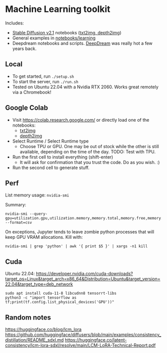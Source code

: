 # Machine Learning toolkit

Includes:
- [Stable Diffusion
  v2.1](https://huggingface.co/stabilityai/stable-diffusion-2-1) notebooks
  ([txt2img, depth2img](notebooks/stable_diffusion))
- General examples in [notebooks/learning](notebooks/learning)
- Deepdream notebooks and scripts.
  [DeepDream](https://en.wikipedia.org/wiki/DeepDream) was really hot a few
  years back.


## Local

- To get started, run `./setup.sh`
- To start the server, run `./run.sh`
- Tested on Ubuntu 22.04 with a Nvidia RTX 2060. Works great remotely via a Chromebook!


## Google Colab

- Visit https://colab.research.google.com/ or directly load one of the
  notebooks:
  - [txt2img](https://colab.research.google.com/github/maruel/ml/blob/main/notebooks/stable_diffusion/txt2img.ipynb)
  - [depth2img](https://colab.research.google.com/github/maruel/ml/blob/main/notebooks/stable_diffusion/depthimg.ipynb)
- Select Runtime / Select Runtime type
  - Choose TPU or GPU. One may be out of stock while the other is still
    available, depending on the time of the day.
    TODO: Test with TPU.
- Run the first cell to install everything (shift-enter)
  - It will ask for confirmation that you trust the code. Do as you wish. :)
- Run the second cell to generate stuff.


## Perf

List memory usage: `nvidia-smi`

Summary:

```
nvidia-smi --query-gpu=utilization.gpu,utilization.memory,memory.total,memory.free,memory.used --format=csv
```

On exceptions, Jupyter tends to leave zombie python processes that will keep GPU
VRAM allocations. Kill with:

```
nvidia-smi | grep 'python' | awk '{ print $5 }' | xargs -n1 kill
```

## Cuda

Ubuntu 22.04:
https://developer.nvidia.com/cuda-downloads?target_os=Linux&target_arch=x86_64&Distribution=Ubuntu&target_version=22.04&target_type=deb_network

```
sudo apt install cuda-11-8 libcudnn8 tensorrt-libs
python3 -c "import tensorflow as tf;print(tf.config.list_physical_devices('GPU'))"
```


## Random notes

https://huggingface.co/blog/lcm_lora
https://github.com/huggingface/diffusers/blob/main/examples/consistency_distillation/README_sdxl.md
https://huggingface.co/latent-consistency/lcm-lora-sdxl/resolve/main/LCM-LoRA-Technical-Report.pdf
